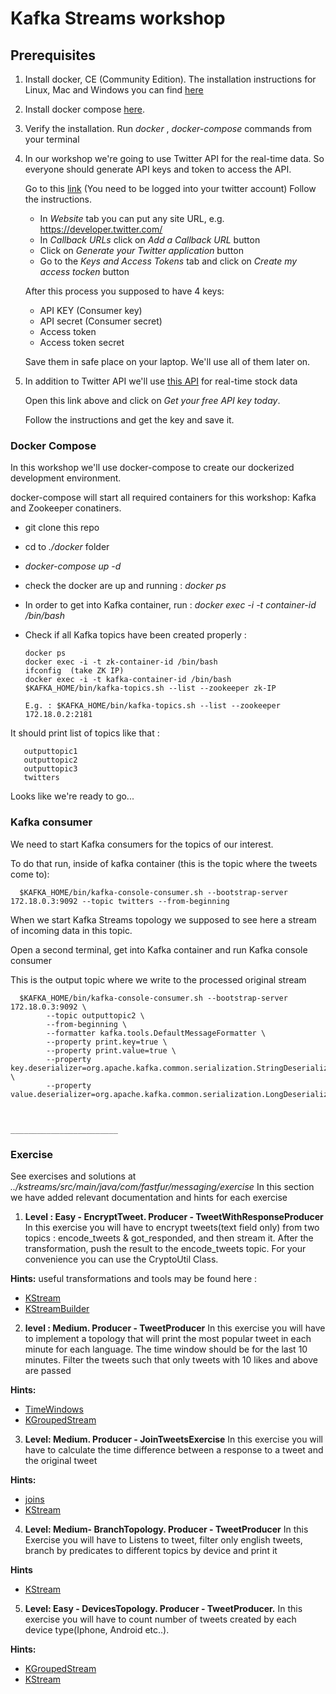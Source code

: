 # Kafka Streams workshop
## Prerequisites 
1. Install docker, CE (Community Edition). The installation instructions for Linux, Mac and Windows you can find [here](https://docs.docker.com/install/)
2. Install docker compose [here](https://docs.docker.com/compose/install/).
3. Verify the installation. Run *docker* , *docker-compose* commands from your terminal
4. In our workshop we're going to use Twitter API for the real-time data. So everyone should generate API keys and token to access the API.

   Go to this [link](https://apps.twitter.com/app/new) (You need to be logged into your twitter account) Follow the instructions. 
   
   - In *Website* tab you can put any site URL, e.g. https://developer.twitter.com/
   - In *Callback URLs* click on *Add a Callback URL* button
   - Click on *Generate your Twitter application* button
   - Go to the *Keys and Access Tokens* tab and click on *Create my access tocken* button
   
   After this process you supposed to have 4 keys: 
   + API KEY (Consumer key)
   + API secret (Consumer secret)
   + Access token
   + Access token secret
   
   Save them in safe place on your laptop. We'll use all of them later on.
   
 5. In addition to Twitter API we'll use [this API](https://www.alphavantage.co/) for real-time stock data
 
    Open this link above and click on *Get your free API key today*. 
    
    Follow the instructions and get the key and save it.
    
    
 ### Docker Compose
 In this workshop we'll use docker-compose to create our dockerized development environment.
 
 docker-compose will start all required containers for this workshop: Kafka and Zookeeper conatiners.
 
 + git clone this repo
 + cd to  *./docker* folder
 + *docker-compose up -d*
 + check the docker are up and running : *docker ps*
 
 + In order to get into Kafka container, run :
   *docker exec -i -t container-id /bin/bash*
 + Check if all Kafka topics have been created properly :
 
       docker ps
       docker exec -i -t zk-container-id /bin/bash
       ifconfig  (take ZK IP)
       docker exec -i -t kafka-container-id /bin/bash
       $KAFKA_HOME/bin/kafka-topics.sh --list --zookeeper zk-IP
       
       E.g. : $KAFKA_HOME/bin/kafka-topics.sh --list --zookeeper 172.18.0.2:2181
       
  It should print list of topics like that : 
  
       outputtopic1
       outputtopic2
       outputtopic3
       twitters
   
 Looks like we're ready to go...
 
 ### Kafka consumer
 We need to start Kafka consumers for the topics of our interest.
 
 To do that run, inside of kafka container (this is the topic where the tweets come to): 
      
      $KAFKA_HOME/bin/kafka-console-consumer.sh --bootstrap-server 172.18.0.3:9092 --topic twitters --from-beginning
      
 When we start Kafka Streams topology we supposed to see here a stream of incoming data in this topic.
 
 Open a second terminal, get into Kafka container and run Kafka console consumer
 
 This is the output topic where we write to the processed original stream 
 
      $KAFKA_HOME/bin/kafka-console-consumer.sh --bootstrap-server 172.18.0.3:9092 \
            --topic outputtopic2 \
            --from-beginning \
            --formatter kafka.tools.DefaultMessageFormatter \
            --property print.key=true \
            --property print.value=true \
            --property key.deserializer=org.apache.kafka.common.serialization.StringDeserializer \
            --property value.deserializer=org.apache.kafka.common.serialization.LongDeserializer
      
      
      
    ________________________
 
 ### Exercise
 See exercises and solutions at *../kstreams/src/main/java/com/fastfur/messaging/exercise*
 In this section we have added relevant documentation and hints for each exercise
    
  1. **Level : Easy - EncryptTweet. Producer - TweetWithResponseProducer**
   In this exercise you will have to encrypt tweets(text field only) from two topics :
   encode_tweets & got_responded, and then stream it. After the transformation,
   push the result to the encode_tweets topic.
   For your convenience you can use  the CryptoUtil Class.
   
   **Hints:** 
     useful transformations and tools may be found here :
     
   + [KStream](https://kafka.apache.org/0110/javadoc/org/apache/kafka/streams/kstream/KStream.html)
   + [KStreamBuilder](https://kafka.apache.org/0102/javadoc/org/apache/kafka/streams/kstream/KStreamBuilder.html)
     
  2. **level : Medium. Producer -  TweetProducer** 
   In this exercise you will have to implement a topology that will print the most popular
   tweet in each minute for each language. The time window should be for the last 10 minutes.
   Filter the tweets such that only tweets with 10 likes and above are passed
   
   **Hints:**
    	 
   + [TimeWindows](https://kafka.apache.org/0110/javadoc/org/apache/kafka/streams/kstream/TimeWindows.html)
   + [KGroupedStream](https://kafka.apache.org/0102/javadoc/org/apache/kafka/streams/kstream/KGroupedStream.html)
  
  3. **Level: Medium. Producer - JoinTweetsExercise**
   In this exercise you will have to calculate the time difference 
   between a response to a tweet and the original tweet
   
   **Hints:**
   
   + [joins](https://docs.confluent.io/current/streams/concepts.html#joins)
   + [KStream](https://kafka.apache.org/0110/javadoc/org/apache/kafka/streams/kstream/KStream.html)
    
  4. **Level: Medium- BranchTopology. Producer -  TweetProducer**
    In this Exercise you will have to Listens to tweet,
    filter only english tweets, branch by predicates to different 
    topics by device and print it 
    
   **Hints**

     
   + [KStream](https://kafka.apache.org/10/javadoc/org/apache/kafka/streams/kstream/KStream.html)
        
        
        
        
  5. **Level: Easy - DevicesTopology. Producer - TweetProducer.** In this exercise you will have to count number of tweets created by each device type(Iphone, Android etc..).
        
   **Hints:** 

   + [KGroupedStream](https://kafka.apache.org/0110/javadoc/org/apache/kafka/streams/kstream/KGroupedStream.html)
   + [KStream](https://kafka.apache.org/10/javadoc/org/apache/kafka/streams/kstream/KStream.html)

        
        

     
    
        
     
      
      
      
      
      
      
      
      
         
      
   
 
 
 
 
     
   
